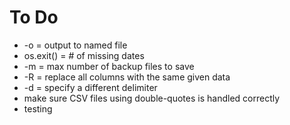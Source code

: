 # To Do
* -o = output to named file
* os.exit() = # of missing dates
* -m = max number of backup files to save
* -R = replace all columns with the same given data
* -d = specify a different delimiter
* make sure CSV files using double-quotes is handled correctly
* testing
